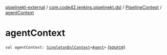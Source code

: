 [pipelinekt-external](../../index.md) / [com.code42.jenkins.pipelinekt.dsl](../index.md) / [PipelineContext](index.md) / [agentContext](./agent-context.md)

# agentContext

`val agentContext: `[`SingletonDslContext`](../-singleton-dsl-context/index.md)`<`[`Agent`](../../com.code42.jenkins.pipelinekt.core/-agent.md)`>` [(source)](https://github.com/code42/pipelinekt/tree/master/dsl/src/main/kotlin/com/code42/jenkins/pipelinekt/dsl/PipelineContext.kt#L14)